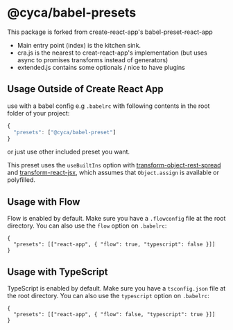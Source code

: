 # @cyca/babel-presets

This package is forked from create-react-app's babel-preset-react-app

- Main entry point (index) is the kitchen sink.
- cra.js is the nearest to creat-react-app's implementation (but uses async to promises transforms instead of generators)
- extended.js contains some optionals / nice to have plugins

## Usage Outside of Create React App

use with a babel config e.g `.babelrc` with following contents in the root folder of your project:

```js
{
  "presets": ["@cyca/babel-preset"]
}
```

or just use other included preset you want.

This preset uses the `useBuiltIns` option with [transform-object-rest-spread](http://babeljs.io/docs/plugins/transform-object-rest-spread/) and [transform-react-jsx](http://babeljs.io/docs/plugins/transform-react-jsx/), which assumes that `Object.assign` is available or polyfilled.

## Usage with Flow

Flow is enabled by default. Make sure you have a `.flowconfig` file at the root directory. You can also use the `flow` option on `.babelrc`:

```
{
  "presets": [["react-app", { "flow": true, "typescript": false }]]
}
```

## Usage with TypeScript

TypeScript is enabled by default. Make sure you have a `tsconfig.json` file at the root directory. You can also use the `typescript` option on `.babelrc`:

```
{
  "presets": [["react-app", { "flow": false, "typescript": true }]]
}
```
